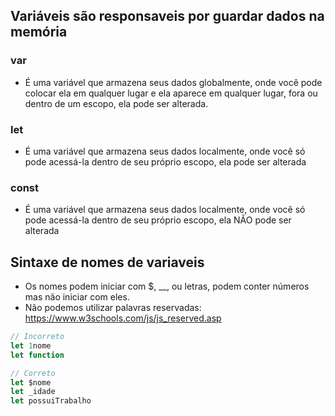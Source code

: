 ## Variáveis são responsaveis por guardar dados na memória

### var
 - É uma variável que armazena seus dados globalmente, onde 
você pode colocar ela em qualquer lugar e ela aparece em
qualquer lugar, fora ou dentro de um escopo, ela pode ser 
alterada.

### let 
- É uma variável que armazena seus dados localmente, onde 
você só pode acessá-la dentro de seu próprio escopo, ela pode ser 
alterada

### const 
- É uma variável que armazena seus dados localmente, onde 
você só pode acessá-la dentro de seu próprio escopo, ela NÃO pode
ser alterada

## Sintaxe de nomes de variaveis
- Os nomes podem iniciar com $, __, ou letras, podem conter números mas não iniciar com eles.
- Não podemos utilizar palavras reservadas: https://www.w3schools.com/js/js_reserved.asp

``` javascript
// Incorreto
let 1nome
let function

// Correto
let $nome
let _idade
let possuiTrabalho
```